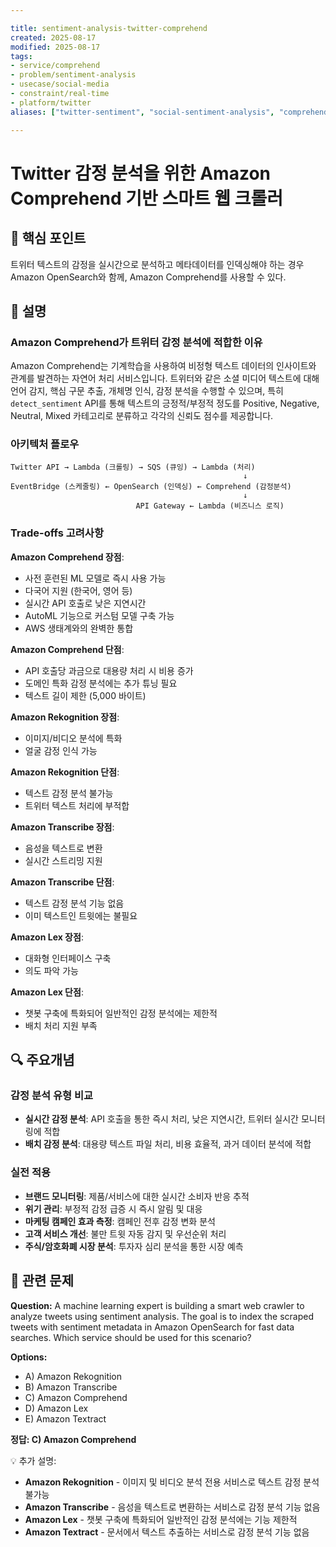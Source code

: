 ```yaml
---

title: sentiment-analysis-twitter-comprehend
created: 2025-08-17
modified: 2025-08-17
tags:
- service/comprehend
- problem/sentiment-analysis
- usecase/social-media
- constraint/real-time
- platform/twitter
aliases: ["twitter-sentiment", "social-sentiment-analysis", "comprehend-sentiment"]

---
```


# Twitter 감정 분석을 위한 Amazon Comprehend 기반 스마트 웹 크롤러

## 🎯 핵심 포인트

트위터 텍스트의 감정을 실시간으로 분석하고 메타데이터를 인덱싱해야 하는 경우 Amazon OpenSearch와 함께, Amazon Comprehend를 사용할 수 있다.

## 📝 설명

### Amazon Comprehend가 트위터 감정 분석에 적합한 이유

Amazon Comprehend는 기계학습을 사용하여 비정형 텍스트 데이터의 인사이트와 관계를 발견하는 자연어 처리 서비스입니다. 트위터와 같은 소셜 미디어 텍스트에 대해 언어 감지, 핵심 구문 추출, 개체명 인식, 감정 분석을 수행할 수 있으며, 특히 `detect_sentiment` API를 통해 텍스트의 긍정적/부정적 정도를 Positive, Negative, Neutral, Mixed 카테고리로 분류하고 각각의 신뢰도 점수를 제공합니다.

### 아키텍처 플로우

```
Twitter API → Lambda (크롤링) → SQS (큐잉) → Lambda (처리)
                                                    ↓
EventBridge (스케줄링) ← OpenSearch (인덱싱) ← Comprehend (감정분석)
                                                    ↓
                            API Gateway ← Lambda (비즈니스 로직)
```

### Trade-offs 고려사항

**Amazon Comprehend 장점**:
- 사전 훈련된 ML 모델로 즉시 사용 가능
- 다국어 지원 (한국어, 영어 등)
- 실시간 API 호출로 낮은 지연시간
- AutoML 기능으로 커스텀 모델 구축 가능
- AWS 생태계와의 완벽한 통합

**Amazon Comprehend 단점**:
- API 호출당 과금으로 대용량 처리 시 비용 증가
- 도메인 특화 감정 분석에는 추가 튜닝 필요
- 텍스트 길이 제한 (5,000 바이트)

**Amazon Rekognition 장점**:
- 이미지/비디오 분석에 특화
- 얼굴 감정 인식 가능

**Amazon Rekognition 단점**:
- 텍스트 감정 분석 불가능
- 트위터 텍스트 처리에 부적합

**Amazon Transcribe 장점**:
- 음성을 텍스트로 변환
- 실시간 스트리밍 지원

**Amazon Transcribe 단점**:
- 텍스트 감정 분석 기능 없음
- 이미 텍스트인 트윗에는 불필요

**Amazon Lex 장점**:
- 대화형 인터페이스 구축
- 의도 파악 가능

**Amazon Lex 단점**:
- 챗봇 구축에 특화되어 일반적인 감정 분석에는 제한적
- 배치 처리 지원 부족

## 🔍 주요개념

### 감정 분석 유형 비교

- **실시간 감정 분석**: API 호출을 통한 즉시 처리, 낮은 지연시간, 트위터 실시간 모니터링에 적합
- **배치 감정 분석**: 대용량 텍스트 파일 처리, 비용 효율적, 과거 데이터 분석에 적합

### 실전 적용

- **브랜드 모니터링**: 제품/서비스에 대한 실시간 소비자 반응 추적
- **위기 관리**: 부정적 감정 급증 시 즉시 알림 및 대응
- **마케팅 캠페인 효과 측정**: 캠페인 전후 감정 변화 분석
- **고객 서비스 개선**: 불만 트윗 자동 감지 및 우선순위 처리
- **주식/암호화폐 시장 분석**: 투자자 심리 분석을 통한 시장 예측

## 📝 관련 문제

**Question:** A machine learning expert is building a smart web crawler to analyze tweets using sentiment analysis. The goal is to index the scraped tweets with sentiment metadata in Amazon OpenSearch for fast data searches. Which service should be used for this scenario?

**Options:**

- A) Amazon Rekognition
- B) Amazon Transcribe  
- C) Amazon Comprehend
- D) Amazon Lex
- E) Amazon Textract

**정답: C) Amazon Comprehend**

💡 추가 설명:

- **Amazon Rekognition** - 이미지 및 비디오 분석 전용 서비스로 텍스트 감정 분석 불가능
- **Amazon Transcribe** - 음성을 텍스트로 변환하는 서비스로 감정 분석 기능 없음
- **Amazon Lex** - 챗봇 구축에 특화되어 일반적인 감정 분석에는 기능 제한적
- **Amazon Textract** - 문서에서 텍스트 추출하는 서비스로 감정 분석 기능 없음